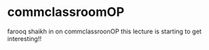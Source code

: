 









# commclassroomOP

farooq shaikh in on commclassroonOP
this lecture is starting to get interesting!!
